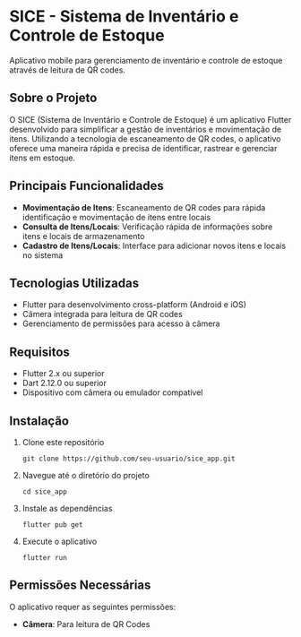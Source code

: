 # SICE - Sistema de Inventário e Controle de Estoque

Aplicativo mobile para gerenciamento de inventário e controle de estoque através de leitura de QR codes.

## Sobre o Projeto

O SICE (Sistema de Inventário e Controle de Estoque) é um aplicativo Flutter desenvolvido para simplificar a gestão de inventários e movimentação de itens. Utilizando a tecnologia de escaneamento de QR codes, o aplicativo oferece uma maneira rápida e precisa de identificar, rastrear e gerenciar itens em estoque.

## Principais Funcionalidades

- **Movimentação de Itens**: Escaneamento de QR codes para rápida identificação e movimentação de itens entre locais
- **Consulta de Itens/Locais**: Verificação rápida de informações sobre itens e locais de armazenamento
- **Cadastro de Itens/Locais**: Interface para adicionar novos itens e locais no sistema

## Tecnologias Utilizadas

- Flutter para desenvolvimento cross-platform (Android e iOS)
- Câmera integrada para leitura de QR codes
- Gerenciamento de permissões para acesso à câmera

## Requisitos

- Flutter 2.x ou superior
- Dart 2.12.0 ou superior
- Dispositivo com câmera ou emulador compatível

## Instalação

1. Clone este repositório
   ```
   git clone https://github.com/seu-usuario/sice_app.git
   ```

2. Navegue até o diretório do projeto
   ```
   cd sice_app
   ```

3. Instale as dependências
   ```
   flutter pub get
   ```

4. Execute o aplicativo
   ```
   flutter run
   ```

## Permissões Necessárias

O aplicativo requer as seguintes permissões:

- **Câmera**: Para leitura de QR Codes